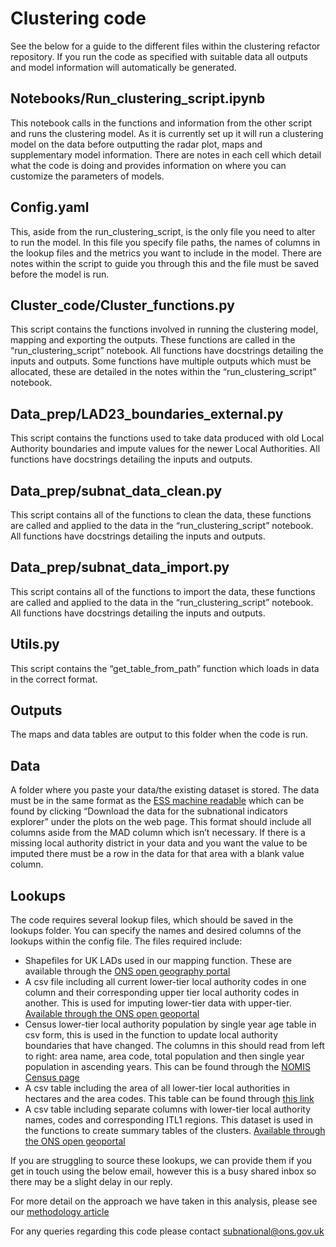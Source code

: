 # Clustering code

See the below for a guide to the different files within the clustering refactor repository. If you run the code as specified with suitable data all outputs and model information will automatically be generated.

## Notebooks/Run_clustering_script.ipynb
This notebook calls in the functions and information from the other script and runs the clustering model. As it is currently set up it will run a clustering model on the data before outputting the radar plot, maps and supplementary model information. There are notes in each cell which detail what the code is doing and provides information on where you can customize the parameters of models.

## Config.yaml
This, aside from the run_clustering_script, is the only file you need to alter to run the model. In this file you specify file paths, the names of columns in the lookup files and the metrics you want to include in the model. There are notes within the script to guide you through this and the file must be saved before the model is run.

## Cluster_code/Cluster_functions.py
This script contains the functions involved in running the clustering model, mapping and exporting the outputs. These functions are called in the “run_clustering_script” notebook. All functions have docstrings detailing the inputs and outputs. Some functions have multiple outputs which must be allocated, these are detailed in the notes within the “run_clustering_script” notebook.

## Data_prep/LAD23_boundaries_external.py
This script contains the functions used to take data produced with old Local Authority boundaries and impute values for the newer Local Authorities. All functions have docstrings detailing the inputs and outputs.

## Data_prep/subnat_data_clean.py
This script contains all of the functions to clean the data, these functions are called and applied to the data in the “run_clustering_script” notebook. All functions have docstrings detailing the inputs and outputs.

## Data_prep/subnat_data_import.py
This script contains all of the functions to import the data, these functions are called and applied to the data in the “run_clustering_script” notebook. All functions have docstrings detailing the inputs and outputs.

## Utils.py
This script contains the “get_table_from_path” function which loads in data in the correct format.

## Outputs
The maps and data tables are output to this folder when the code is run.

## Data
A folder where you paste your data/the existing dataset is stored. The data must be in the same format as the [ESS machine readable]( https://www.ons.gov.uk/peoplepopulationandcommunity/wellbeing/articles/subnationalindicatorsexplorer/2022-01-06) which can be found by clicking “Download the data for the subnational indicators explorer” under the plots on the web page. This format should include all columns aside from the MAD column which isn’t necessary. If there is a missing local authority district in your data and you want the value to be imputed there must be a row in the data for that area with a blank value column. 

## Lookups
The code requires several lookup files, which should be saved in the lookups folder. You can specify the names and desired columns of the lookups within the config file.
The files required include:
-	Shapefiles for UK LADs used in our mapping function. These are available through the [ONS open geography portal](https://geoportal.statistics.gov.uk/datasets/79a4e87783be4b6bbb96ddad6dda52a3_0/explore)
-	A csv file including all current lower-tier local authority codes in one column and their corresponding upper tier local authority codes in another. This is used for imputing lower-tier data with upper-tier. [Available through the ONS open geoportal]( https://geoportal.statistics.gov.uk)
-	Census lower-tier local authority population by single year age table in csv form, this is used in the function to update local authority boundaries that have changed. The columns in this should read from left to right: area name, area code, total population and then single year population in ascending years. This can be found through the [NOMIS Census page]( https://www.nomisweb.co.uk/sources/census_2021)
- 	A csv table including the area of all lower-tier local authorities in hectares and the area codes. This table can be found through [this link](https://geoportal.statistics.gov.uk/datasets/235c70d40c494361bd6b0ddaebdf0bad/about)
-	A csv table including separate columns with lower-tier local authority names, codes and corresponding ITL1 regions. This dataset is used in the functions to create summary tables of the clusters. [Available through the ONS open geoportal]( https://geoportal.statistics.gov.uk)

If you are struggling to source these lookups, we can provide them if you get in touch using the below email, however this is a busy shared inbox so there may be a slight delay in our reply.

For more detail on the approach we have taken in this analysis, please see our [methodology article](https://www.ons.gov.uk/peoplepopulationandcommunity/wellbeing/methodologies/clusteringsimilarlocalauthoritiesintheukmethodology)

For any queries regarding this code please contact subnational@ons.gov.uk

